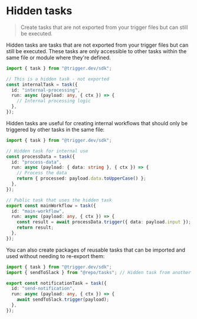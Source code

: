 # Hidden tasks

> Create tasks that are not exported from your trigger files but can still be executed.

Hidden tasks are tasks that are not exported from your trigger files but can still be executed. These tasks are only accessible to other tasks within the same file or module where they're defined.

```ts trigger/my-task.ts
import { task } from "@trigger.dev/sdk";

// This is a hidden task - not exported
const internalTask = task({
  id: "internal-processing",
  run: async (payload: any, { ctx }) => {
    // Internal processing logic
  },
});
```

Hidden tasks are useful for creating internal workflows that should only be triggered by other tasks in the same file:

```ts trigger/my-workflow.ts
import { task } from "@trigger.dev/sdk";

// Hidden task for internal use
const processData = task({
  id: "process-data",
  run: async (payload: { data: string }, { ctx }) => {
    // Process the data
    return { processed: payload.data.toUpperCase() };
  },
});

// Public task that uses the hidden task
export const mainWorkflow = task({
  id: "main-workflow",
  run: async (payload: any, { ctx }) => {
    const result = await processData.trigger({ data: payload.input });
    return result;
  },
});
```

You can also create packages of reusable tasks that can be imported and used without needing to re-export them:

```ts trigger/my-task.ts
import { task } from "@trigger.dev/sdk";
import { sendToSlack } from "@repo/tasks"; // Hidden task from another package

export const notificationTask = task({
  id: "send-notification",
  run: async (payload: any, { ctx }) => {
    await sendToSlack.trigger(payload);
  },
});
```
